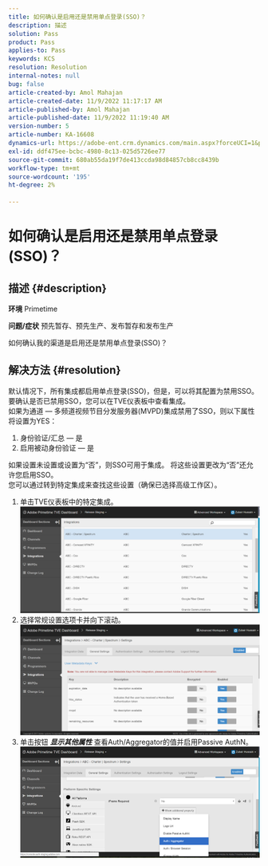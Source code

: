 ```yaml
---
title: 如何确认是启用还是禁用单点登录(SSO)？
description: 描述
solution: Pass
product: Pass
applies-to: Pass
keywords: KCS
resolution: Resolution
internal-notes: null
bug: false
article-created-by: Amol Mahajan
article-created-date: 11/9/2022 11:17:17 AM
article-published-by: Amol Mahajan
article-published-date: 11/9/2022 11:19:40 AM
version-number: 5
article-number: KA-16608
dynamics-url: https://adobe-ent.crm.dynamics.com/main.aspx?forceUCI=1&pagetype=entityrecord&etn=knowledgearticle&id=a336b00b-2060-ed11-9561-6045bd006268
exl-id: ddf475ee-bcbc-4980-8c13-025d5726ee77
source-git-commit: 680ab55da19f7de413ccda98d84857cb8cc8439b
workflow-type: tm+mt
source-wordcount: '195'
ht-degree: 2%

---
```


# 如何确认是启用还是禁用单点登录(SSO)？

## 描述 {#description}

<b>环境</b>
Primetime


<b>问题/症状</b>
预先暂存、预先生产、发布暂存和发布生产

如何确认我的渠道是启用还是禁用单点登录(SSO)？


## 解决方法 {#resolution}

默认情况下，所有集成都启用单点登录(SSO)，但是，可以将其配置为禁用SSO。<br>要确认是否已禁用SSO，您可以在TVE仪表板中查看集成。<br>如果为通道 — 多频道视频节目分发服务器(MVPD)集成禁用了SSO，则以下属性将设置为YES：<br>
1. 身份验证/汇总 — 是
2. 启用被动身份验证 — 是

如果设置未设置或设置为“否”，则SSO可用于集成。 将这些设置更改为“否”还允许您启用SSO。<br>您可以通过转到特定集成来查找这些设置（确保已选择高级工作区）。
1. 单击TVE仪表板中的特定集成。![](assets/6664dc8b-ff71-eb11-a812-00224809a536.png)
2. 选择常规设置选项卡并向下滚动。![](assets/ecedf1a3-ff71-eb11-a812-00224809a536.png)
3. 单击按钮 <b>*显示其他属性</b>* 查看Auth/Aggregator的值并启用Passive AuthN。 ![](assets/1f33e3d9-ff71-eb11-a812-00224809a536.png)

